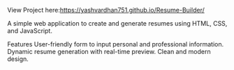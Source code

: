 View Project here:https://yashvardhan751.github.io/Resume-Builder/

A simple web application to create and generate resumes using HTML, CSS, and JavaScript.

Features
User-friendly form to input personal and professional information.
Dynamic resume generation with real-time preview.
Clean and modern design.
